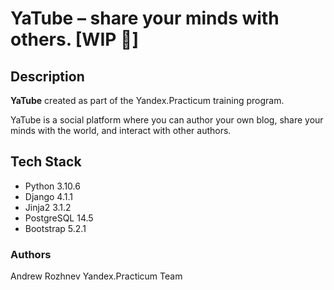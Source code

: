 # YaTube – share your minds with others. [WIP :construction:]

## Description

**YaTube** created as part of the Yandex.Practicum training program.

YaTube is a social platform where you can author your own blog, share your minds with the world, and interact with other authors.

## Tech Stack

- Python 3.10.6
- Django 4.1.1
- Jinja2 3.1.2
- PostgreSQL 14.5
- Bootstrap 5.2.1

### Authors

Andrew Rozhnev
Yandex.Practicum Team

